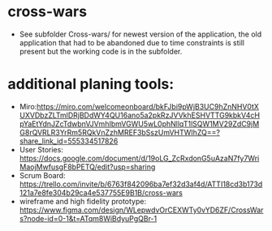 # cross-wars
* See subfolder Cross-wars/  for newest version of the application, the old application that had to be abandoned due to time constraints is still present but the working code is in the subfolder.

# additional planing tools: 
* Miro:https://miro.com/welcomeonboard/bkFJbi9pWjB3UC9hZnNHV0tXUXVDbzZLTmlDRjBDdWY4QU16ano5a2pkRzJVVkhESHVTTG9kbkV4cHpYaEtYdnJZcTdwbnVJVmhIbmVGWU5wL0phNllqT1lSQW1MV29ZdC9jMG8rQVRLR3YrRm5RQkVnZzhMREF3bSszUmVHTWIhZQ==?share_link_id=555334517826 
* User Stories: https://docs.google.com/document/d/19oLG_ZcRxdonG5uAzaN7fy7WriMaojMwfusgF8bPETQ/edit?usp=sharing 
* Scrum Board: https://trello.com/invite/b/6763f842096ba7ef32d3af4d/ATTI18cd3b173d121a7e8fe304b29ca4e537755E9B1B/cross-wars
* wireframe and high fidelity prototype: https://www.figma.com/design/WLepwdvOrCEXWTy0vYD6ZF/CrossWars?node-id=0-1&t=ATqm8WiBdyuPgQBr-1
